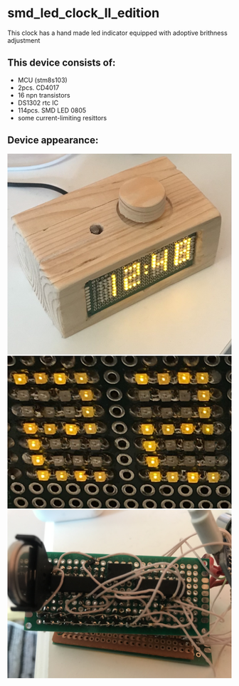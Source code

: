 # smd_led_clock_II_edition
This clock has a hand made led indicator equipped with adoptive brithness adjustment
## This device consists of:
  * MCU (stm8s103)
  * 2pcs. CD4017
  * 16 npn transistors
  * DS1302 rtc IC
  * 114pcs. SMD LED 0805
  * some current-limiting resittors 

## Device appearance:
![appearance](https://github.com/AlGol86/smd_led_clock_II_edition/blob/main/Pictures/1.jpg)
![appearance](https://github.com/AlGol86/smd_led_clock_II_edition/blob/main/Pictures/2.jpg)
![appearance](https://github.com/AlGol86/smd_led_clock_II_edition/blob/main/Pictures/3.jpg)
